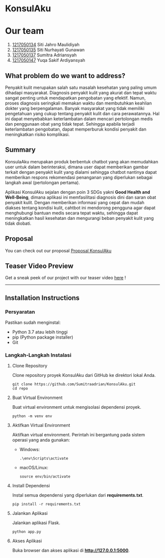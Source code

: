 # KonsulAku

# Our team
1. [1217050134]() Siti Jahro Maulidiyah
2. [1217050135](https://github.com/SitiNurhayatiGunawan017) Siti Nurhayati Gunawan
3. [1217050137](https://github.com/Sumitraadrian) Sumitra Adriansyah
4. [1217050147]() Yuqa Sakif Ardiyansyah

## What problem do we want to address?

Penyakit kulit merupakan salah satu masalah kesehatan yang paling umum dihadapi masyarakat. Diagnosis penyakit kulit yang akurat dan tepat waktu sangat penting untuk mendapatkan pengobatan yang efektif. Namun, proses diagnosis seringkali memakan waktu dan membutuhkan keahlian dokter yang berpengalaman. Banyak masyarakat yang tidak memiliki pengetahuan yang cukup tentang penyakit kulit dan cara perawatannya. Hal ini dapat menyebabkan keterlambatan dalam mencari pertolongan medis dan penggunaan obat yang tidak tepat. Sehingga apabila terjadi keterlambatan pengobatan, dapat memperburuk kondisi penyakit dan meningkatkan risiko komplikasi.

## Summary
KonsulaAku merupakan produk berbentuk chatbot yang akan memudahkan user untuk dalam berinteraksi, dimana user dapat memberikan gambar terkait dengan penyakit kulit yang dialami sehingga chatbot nantinya dapat memberikan respons rekomendasi penanganan yang diperlukan sebagai langkah awal (pertolongan pertama).

Aplikasi KonsulAku sejalan dengan poin 3 SDGs yakni **Good Health and Well-Being**, dimana aplikasi ini memfasilitasi diagnosis dini dan saran obat penyakit kulit. Dengan memberikan informasi yang cepat dan mudah diakses tentang kondisi kulit, cahtbot ini mendorong pengguna agar dapat menghubungi bantuan medis secara tepat waktu, sehingga dapat meningkatkan hasil kesehatan dan mengurangi beban penyakit kulit yang tidak diobati.

## Proposal
You can check out our proposal [Proposal KonsulAku](https://www.canva.com/design/DAGEL8PMkmk/lxHBIDDI2HYc-OmhyaL3Qw/view?utm_content=DAGEL8PMkmk&utm_campaign=designshare&utm_medium=link&utm_source=editor)

## Teaser Video Preview
Get a sneak peek of our project with our teaser video [here](https://www.instagram.com/reel/C64JGxJyY50TlPkwj7Wk6xHV6r_QMv8BB6jwnk0/?igsh=MWxhYXBhcWV5ajY0Nw==) !

---

## Installation Instructions
### Persyaratan
Pastikan sudah menginstal:
- Python 3.7 atau lebih tinggi
- pip (Python package installer)
- Git
### Langkah-Langkah Instalasi
1. Clone Repository

   Clone repository proyek KonsulAku dari GitHub ke direktori lokal Anda.
   ```
   git clone https://github.com/Sumitraadrian/KonsulAku.git
   cd repo
   ```
2. Buat Virtual Environment

   Buat virtual environment untuk mengisolasi dependensi proyek.
   ```
   python -m venv env
   ```
3. Aktifkan Virtual Environment

   Aktifkan virtual environment. Perintah ini bergantung pada sistem operasi yang anda gunakan:
   - Windows:
     ```
     .\env\Scripts\activate
     ```
   - macOS/Linux:
     ```
     source env/bin/activate
     ```
4. Install Dependensi

   Instal semua dependensi yang diperlukan dari **requirements.txt**.
   ```
   pip install -r requirements.txt
   ```
5. Jalankan Aplikasi

   Jalankan aplikasi Flask.
   ```
   python app.py
   ```
6. Akses Aplikasi

   Buka browser dan akses aplikasi di **http://127.0.0.1:5000**.
